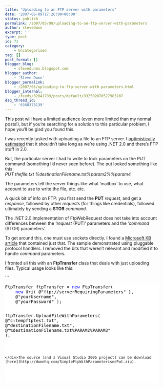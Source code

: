 ```yaml
---
title: 'Uploading to an FTP server with parameters'
date: '2007-05-09T17:26:00+00:00'
status: publish
permalink: /2007/05/09/uploading-to-an-ftp-server-with-parameters
author: stevedunn
excerpt: ''
type: post
id: 71
category:
    - Uncategorised
tag: []
post_format: []
blogger_blog:
    - stevedunns.blogspot.com
blogger_author:
    - 'Steve Dunn'
blogger_permalink:
    - /2007/05/uploading-to-ftp-server-with-parameters.html
blogger_internal:
    - /feeds/32841709/posts/default/832502870527983207
dsq_thread_id:
    - '6368373139'
---
```

This post will have a limited audience (even more limited than my normal posts!), but if you’re searching for a solution to this particular problem, I hope you’ll be glad you found this.

I was recently tasked with uploading a file to an FTP server. I [optimistically estimated](http://www.hanselman.com/blog/SoftwareEstimationRememberThatTargetsAreNotEstimates.aspx) that it shouldn’t take long as we’re using .NET 2.0 and there’s FTP stuff in 2.0.

But, the particular server I had to write to took parameters on the PUT command (something I’d never seen before). The put looked something like this:  
*PUT thefile.txt %destinationFilename.txt%param2%%param4*

The parameters tell the server things like what ‘mailbox’ to use, what account to use to write the file, etc. etc.

A quick bit of info on FTP: you first send the **PUT** *request*, and get a *response*, followed by other *requests* (for things like credentials), followed ultimately by sending a **STOR** *command*.

The .NET 2.0 implementation of FtpWebRequest does not take into account differences between the *‘request* (PUT)’ parameters and the ‘*command* (STOR) parameters’.

To get around this, one must use sockets directly. I found a [Microsoft KB article](http://support.microsoft.com/kb/812409) that contained just that. The sample demonstrated using pluggable protocol handlers. I removed the bits that weren’t relevant and modified it to handle *command* parameters.

I fronted all this with an **FtpTransfer** class that deals with just uploading files. Typical usage looks like this:

<div contenteditable="false" style="padding-right: 0px; display: inline; padding-left: 0px; float: none; padding-bottom: 0px; margin: 0px; padding-top: 0px">```
<pre style="background-color:White;"><div><span style="color: #000000; ">FtpTransfer ftpTransfer </span><span style="color: #000000; ">=</span><span style="color: #000000; "> </span><span style="color: #0000FF; ">new</span><span style="color: #000000; "> FtpTransfer( 
    </span><span style="color: #0000FF; ">new</span><span style="color: #000000; "> Uri( </span><span style="color: #000000; ">@"</span><span style="color: #000000; ">ftp://serverRequiringParameters</span><span style="color: #000000; ">"</span><span style="color: #000000; "> ), 
    </span><span style="color: #000000; ">@"</span><span style="color: #000000; ">yourUsername</span><span style="color: #000000; ">"</span><span style="color: #000000; ">, 
    </span><span style="color: #000000; ">@"</span><span style="color: #000000; ">yourPassword</span><span style="color: #000000; ">"</span><span style="color: #000000; "> );

ftpTransfer.UploadFileWithParameters( 
    </span><span style="color: #000000; ">@"</span><span style="color: #000000; ">c:tempftptest.txt</span><span style="color: #000000; ">"</span><span style="color: #000000; ">, 
    </span><span style="color: #000000; ">@"</span><span style="color: #000000; ">destinationFilename.txt</span><span style="color: #000000; ">"</span><span style="color: #000000; ">, 
    </span><span style="color: #000000; ">@"</span><span style="color: #000000; ">%destinationFilename.txt%PARAM2%PARAM3</span><span style="color: #000000; ">"</span><span style="color: #000000; "> );</span></div>
```

</div>The source (and a Visual Studio 2005 project) can be download [here](http://dunnhq.com/SimpleFtpWithParameterisedPut.zip).